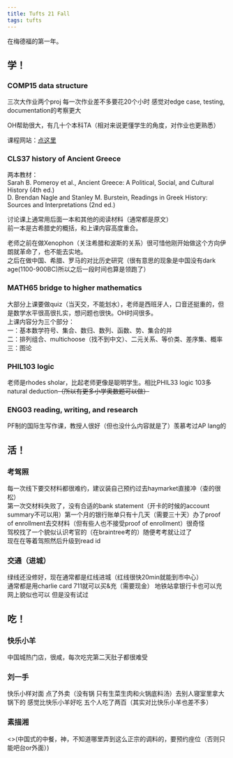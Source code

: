 ```yaml
---
title: Tufts 21 Fall
tags: tufts
---
```


在梅德福的第一年。

<!--more-->

## 学！

### COMP15 data structure  

三次大作业两个proj 每一次作业差不多要花20个小时 感觉对edge case, testing, documentation的考察更大  

OH帮助很大，有几十个本科TA（相对来说更懂学生的角度，对作业也更熟悉）  

课程网站：[点这里](https://www.cs.tufts.edu/comp/15/)  

### CLS37 history of Ancient Greece  

两本教材：  
Sarah B. Pomeroy et al., Ancient Greece: A Political, Social, and Cultural History (4th ed.)  
D. Brendan Nagle and Stanley M. Burstein, Readings in Greek History: Sources and Interpretations (2nd ed.)  

讨论课上通常用后面一本和其他的阅读材料（通常都是原文）  
前一本是古希腊史的概括，和上课内容高度重合。  

老师之前在做Xenophon（关注希腊和波斯的关系）很可惜他刚开始做这个方向伊朗就革命了，也不能去实地。  
之后在做中国、希腊、罗马的对比历史研究（很有意思的现象是中国没有dark age(1100-900BC)所以之后一段时间也算是领跑了）  


### MATH65 bridge to higher mathematics  
大部分上课要做quiz（当天交，不能划水），老师是西班牙人，口音还挺重的，但是数学水平很高很扎实，想问题也很快。OH时间很多。  
上课内容分为三个部分：  
一：基本数学符号、集合、数归、数列、函数、势、集合的并  
二：排列组合、multichoose（找不到中文）、二元关系、等价类、差序集、概率  
三：图论  

### PHIL103 logic  

老师是rhodes sholar，比起老师更像是聪明学生。相比PHIL33 logic 103多 natural deduction~~（所以有更多小学奥数题可以做）~~  


### ENG03 reading, writing, and research  

PF制的国际生写作课，教授人很好（但也没什么内容就是了）羡慕考过AP lang的  

## 活！

### 考驾照  

每一次线下要交材料都很难约，建议装自己预约过去haymarket直接冲（查的很松）  
第一次交材料失败了，没有合适的bank statement（开卡的时候的account summary不可以用）第一个月的银行账单只有十几天（需要三十天）办了proof of enrollment去交材料（但有些人也不接受proof of enrollment）很奇怪  
驾校找了一个貌似认识考官的（在braintree考的）随便考考就让过了  
现在在等着驾照然后升级到read id  

### 交通（进城）  

绿线还没修好，现在通常都是红线进城（红线很快20min就能到市中心）  
通常都是用charlie card 711就可以买&充（需要现金） 地铁站拿银行卡也可以充  网上貌似也可以 但是没有试过  

## 吃！

### 快乐小羊  

中国城热门店，很咸，每次吃完第二天肚子都很难受  

### 刘一手  

快乐小样对面  点了外卖（没有锅 只有生菜生肉和火锅底料汤）去别人寝室里拿大锅下的 感觉比快乐小羊好吃 五个人吃了两百（其实对比快乐小羊也差不多）  

### 素描湘  

<>(中国式的中餐，神，不知道哪里弄到这么正宗的调料的，要预约座位（否则只能吧台or外面）)
